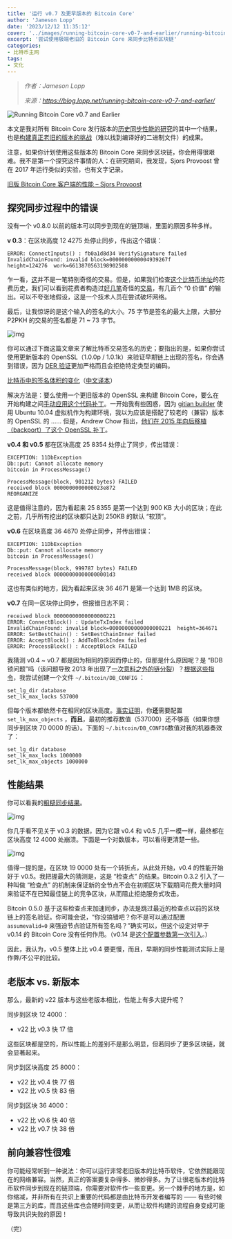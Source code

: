 ```yaml
---
title: '运行 v0.7 及更早版本的 Bitcoin Core'
author: 'Jameson Lopp'
date: '2023/12/12 11:35:12'
cover: '../images/running-bitcoin-core-v0-7-and-earlier/running-bitcoin.jpg'
excerpt: '尝试使用极端老旧的 Bitcoin Core 来同步比特币区块链'
categories:
- 比特币主网
tags:
- 文化
---
```



> *作者：Jameson Lopp*
> 
> *来源：<https://blog.lopp.net/running-bitcoin-core-v0-7-and-earlier/>*



![Running Bitcoin Core v0.7 and Earlier](../images/running-bitcoin-core-v0-7-and-earlier/running-bitcoin.jpg)

本文是我对所有 Bitcoin Core 发行版本的[历史同步性能的研究](https://blog.lopp.net/bitcoin-core-performance-evolution/)的其中一个结果，也是[构建真正老旧的版本的挑战](https://blog.lopp.net/building-bitcoin-core/)（难以找到编译好的二进制文件）的成果。

注意，如果你计划使用这些版本的 Bitcoin Core 来同步区块链，你会用得很艰难。我不是第一个探究这件事情的人：在研究期间，我发现，Sjors Provoost 曾在 2017 年运行类似的实验，也有文字记录。

[旧版 Bitcoin Core 客户端的性能 – Sjors Provoost](https://sprovoost.nl/2017/07/22/historical-bitcoin-core-client-performance-c5f16e1f8ccb/?ref=blog.lopp.net)

## 探究同步过程中的错误

没有一个 v0.8.0 以前的版本可以同步到现在的链顶端，里面的原因多种多样。

**v 0.3**：在区块高度 12 4275 处停止同步，传出这个错误：

```
ERROR: ConnectInputs() : fb0a1d8d34 VerifySignature failed
InvalidChainFound: invalid block=0000000000004939267f 
height=124276  work=6613870563198902508
```

乍一看，[这](https://blockstream.info/tx/fb0a1d8d34fa5537e461ac384bac761125e1bfa7fec286fa72511240fa66864d?ref=blog.lopp.net)并不是一笔特别奇怪的交易。但是，如果我们检查[这个比特币地址](https://blockstream.info/address/1C8x2hqqgE2b3TZPQcFgas73xYWNh6TK9W?ref=blog.lopp.net)的花费历史，我们可以看到花费者构造过[好几笔](https://blockstream.info/tx/9173744691ac25f3cd94f35d4fc0e0a2b9d1ab17b4fe562acc07660552f95518?ref=blog.lopp.net)奇怪的[交易](https://blockstream.info/tx/ceb1a7fb57ef8b75ac59b56dd859d5cb3ab5c31168aa55eb3819cd5ddbd3d806?ref=blog.lopp.net)，有几百个 “0 价值” 的输出。可以不夸张地假设，这是一个技术人员在尝试破坏网络。

最后，让我惊讶的是这个输入的签名的大小。75 字节是签名的最大上限，大部分 P2PKH 的交易的签名都是 71 ~ 73 字节。

![img](../images/running-bitcoin-core-v0-7-and-earlier/strange-der-signature.png)

你可以通过下面这篇文章来了解比特币交易签名的历史；要指出的是，如果你尝试使用更新版本的 OpenSSL（1.0.0p / 1.0.1k）来验证早期链上出现的签名，你会遇到错误，因为 [DER 验证](https://lists.linuxfoundation.org/pipermail/bitcoin-dev/2015-January/007097.html?ref=blog.lopp.net)更加严格而且会拒绝特定类型的编码。

[比特币中的签名体积的变化](https://b10c.me/blog/006-evolution-of-the-bitcoin-signature-length/?ref=blog.lopp.net)（[中文译本](https://www.btcstudy.org/2023/12/12/evolution-of-the-bitcoin-signature-length/)）

解决方法是：要么使用一个更旧版本的 OpenSSL 来构建 Bitcoin Core，要么在开始构建之间[手动应用这个代码补丁](https://github.com/bitcoin/bitcoin/commit/488ed32f2ada1d1dd108fc245d025c4d5f252783?ref=blog.lopp.net)。一开始我有些困惑，因为 [gitian builder](https://github.com/devrandom/gitian-builder?ref=blog.lopp.net) 使用 Ubuntu 10.04 虚拟机作为构建环境，我以为应该是搭配了较老的（兼容）版本的 OpenSSL 的 …… 但是，Andrew Chow 指出，[他们在 2015 年向后移植（backport）了这个 OpenSSL 补丁](https://lists.ubuntu.com/archives/lucid-changes/2015-January/014490.html?ref=blog.lopp.net)。

**v0.4 和 v0.5** 都在区块高度 25 8354 处停止了同步，传出错误：

```
EXCEPTION: 11DbException       
Db::put: Cannot allocate memory       
bitcoin in ProcessMessage()       

ProcessMessage(block, 901212 bytes) FAILED
received block 0000000000000023e872
REORGANIZE
```

这是值得注意的，因为看起来 25 8355 是第一个达到 900 KB 大小的区块；在此之前，几乎所有挖出的区块都只达到 250KB 的默认 “软顶”。

**v0.6** 在区块高度 36 4670 处停止同步，并传出错误：

```
EXCEPTION: 11DbException       
Db::put: Cannot allocate memory       
bitcoin in ProcessMessages()       

ProcessMessage(block, 999787 bytes) FAILED
received block 000000000000000001d3
```

这也有类似的地方，因为看起来区块 36 4671 是第一个达到 1MB 的区块。

**v0.7** 在同一区块停止同步，但报错日志不同：

```
received block 00000000000000000221
ERROR: ConnectBlock() : UpdateTxIndex failed
InvalidChainFound: invalid block=00000000000000000221  height=364671
ERROR: SetBestChain() : SetBestChainInner failed
ERROR: AcceptBlock() : AddToBlockIndex failed
ERROR: ProcessBlock() : AcceptBlock FAILED
```

我猜测 v0.4 ~ v0.7 都是因为相同的原因而停止的，但那是什么原因呢？是 “BDB 锁问题”吗（该问题导致 2013 年出现了[一次意料之外的链分裂](https://bitcoin.org/en/alert/2013-03-11-chain-fork?ref=blog.lopp.net)）？[根据这些指令](https://bitcoin.org/en/alert/2013-03-15-upgrade-deadline?ref=blog.lopp.net)，我尝试创建一个文件 `~/.bitcoin/DB_CONFIG` ：

```
set_lg_dir database
set_lk_max_locks 537000
```

但每个版本都依然卡在相同的区块高度。[事实证明](https://bitcoin.stackexchange.com/questions/81485/bitcoind-0-5-3-stuck-at-block-364-670-what-to-do/112947?ref=blog.lopp.net#112947)，你**还**需要配置 `set_lk_max_objects` ，**而且**，最初的推荐数值（537000）还不够高（如果你想同步到区块 70 0000 的话）。下面的 `~/.bitcoin/DB_CONFIG`数值对我的机器奏效了：

```
set_lg_dir database
set_lk_max_locks 1000000
set_lk_max_objects 1000000
```

## 性能结果

你可以看我的[粗糙同步结果](https://docs.google.com/spreadsheets/d/12p2aP_yeQSeNysS_2qVI7mtPHVPyMs_2Spv3drrKlcw/edit?usp=sharing&ref=blog.lopp.net)。

![img](../images/running-bitcoin-core-v0-7-and-earlier/Old-Bitcoin-Core-Sync-Performance-1.png)

你几乎看不见关于 v0.3 的数据，因为它跟 v0.4 和 v0.5 几乎一模一样，最终都在区块高度 12 4000 处崩溃。下面是一个对数版本，可以看得更清楚一些。

![img](../images/running-bitcoin-core-v0-7-and-earlier/Old-Bitcoin-Core-Sync-Performance-Log-Scale-1.png)

值得一提的是，在区块 19 0000 处有一个转折点，从此处开始，v0.4 的性能开始好于 v0.5。我把握最大的猜测是，这是 “检查点” 的结果。Bitcoin 0.3.2 引入了一种叫做 “检查点” 的机制来保证新的全节点不会在初期区块下载期间花费大量时间来验证不在已知最佳链上的竞争区块，从而阻止拒绝服务式攻击。

Bitcoin 0.5.0 基于这些检查点来加速同步，办法是跳过最近的检查点以前的区块链上的签名验证。你可能会说，“你没搞错吧？你不是可以通过配置 `assumevalid=0` 来强迫节点验证所有签名吗？”确实可以，但这个设定对早于 v0.14 的 Bitcoin Core 没有任何作用。（v0.14 是[这个配置参数第一次引入](https://bitcoincore.org/en/2017/03/08/release-0.14.0/?ref=blog.lopp.net)。）

因此，我认为，v0.5 整体上比 v0.4 要更慢，而且，早期的同步性能测试实际上是 作弊/不公平的比较。

## 老版本 vs. 新版本

那么，最新的 v22 版本与这些老版本相比，性能上有多大提升呢？

同步到区块 12 4000：

- v22 比 v0.3 快 17 倍

这些区块都是空的，所以性能上的差别不是那么明显，但若同步了更多区块链，就会显著起来。

同步到区块高度 25 8000：

- v22 比 v0.4 快 77 倍
- v22 比 v0.5 快 83 倍

同步到区块 36 4000：

- v22 比 v0.6 快 40 倍
- v22 比 v0.7 快 38 倍

## 前向兼容性很难

你可能经常听到一种说法：你可以运行非常老旧版本的比特币软件，它依然能跟现在的网络兼容。当然，真正的答案要复杂得多、微妙得多。为了让很老版本的比特币软件同步到现在的链顶端，你需要对软件作一些变更。另一个棘手的地方是，如你缩减，并非所有在共识上重要的代码都是由比特币开发者编写的 —— 有些时候是第三方的库，而且这些库也会随时间变更，从而让软件构建的流程自身变成可能导致共识失败的原因！

（完）